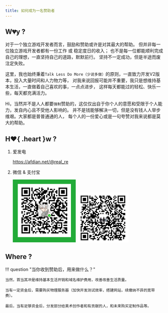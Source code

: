 ```yaml
---
title: 如何成为一名赞助者
---
```


## W:broken_heart:y ?

对于一个独立游戏开发者而言，鼓励和赞助或许是对其最大的帮助。
但并非每一位独立游戏开发者都有一份工作 或 稳定度日的收入；
也不是每一位都能顺利完成自己的理想，一直坚持自己的道路，默默前行。
坚持不一定成功，但是半途而废注定失败。

这里，我也始终秉着`Talk Less Do More（少说多做）`的原则，一直致力开发V2版本，投入大量时间和人力物力等，
对我来说回报可能并不重要，我只是想维持基本生活，一直做着自己喜欢的事，一点点进步，
这样每天都能过的轻松、快乐一些，每天都充满活力。

Hi，当然并不是人人都要`强制`赞助的，这仅仅出自于你个人的意愿和受限于个人能力，发自内心且不受他人影响的。
并不是钱能够解决一切，但是没有钱人人举步维艰。大家都是普普通通的人，
每个人的一份爱心或是一句夸赞对我来说都是莫大的帮助。

## H:heart:{ .heart }w ?

1. 爱发电

    https://afdian.net/@real_re

2. 微信 & 支付宝

    ![wx](../../assets/img/wx_pay.png)
    ![aipay](../../assets/img/ali_pay.png)

## Where ?

!!! question "当你收到赞助后，用来做什么？"

    当然，首当其冲是维持基本生活开销和域名维护费用，改善改善生活质量。

    当有一定资金后，需要购买物理服务器（加快开发测试效率，搭建网站，续缴纳不菲的宽带费）。

    最后，当有足够资金后，分发部分给美术创作者和有贡献的人，和未来购买定制作品等。
